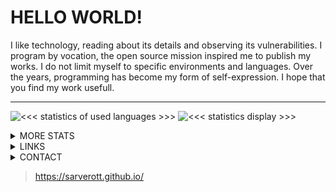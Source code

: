 # HELLO WORLD!

I like technology, reading about its details and observing its vulnerabilities. I program by vocation, the open source mission inspired me to publish my works. I do not limit myself to specific environments and languages. Over the years, programming has become my form of self-expression. I hope that you find my work usefull.

---

![`<<< statistics of used languages >>>`][use-of-languages-statistics]
![`<<< statistics display >>>`][main-raport-stats]

<details> <summary> MORE STATS </summary>

> Extension of statistic summary

---

![`<<< TryHackMe profile >>>`][tryhackme]

![`<<< GitHub Streak >>>`][combo-stats]

---
  
</details>
<details> <summary> LINKS </summary>
  
> Shordcuts to my work across the internet

---

| developer platforms |
| :---: |
| [![NPM][npm-button]][npm-link] |
| [![DOCKER][docker-button]][docker-link] | 
| [![PY-PI][pip-button]][pip-link] | 

---

#### socialmedia 
//
[![FB][facebook-button]][facebook-link] 
//
[![INSTAGRAM][instagram-button]][instagram-link] 
//
[![TWITTER][twitter-button]][twitter-link] 
//
[![BLOGSPOT][blogspot-button]][blogspot-link] 
//
[![TUMBLR][tumblr-button]][tumblr-link] 
// <!--
[![REDDIT][reddit-button]][reddit-link] 
// -->

---

</details>

<details>
  <summary> CONTACT </summary>
  
  > preffered is by mail: 
  > __sarverott@gmail.com__

</details>

> https://sarverott.github.io/

[reddit-button]: https://img.shields.io/badge/Reddit-%23FF4500.svg?style=for-the-badge&logo=Reddit&logoColor=white
[reddit-link]: https://reddit.sarverott.com/
[facebook-button]: https://img.shields.io/badge/Facebook-1877F2.svg?style=for-the-badge&logo=Facebook&logoColor=white
[facebook-link]: https://facebook.sarverott.com/
[instagram-button]: https://img.shields.io/badge/Instagram-E4405F.svg?style=for-the-badge&logo=Instagram&logoColor=white
[instagram-link]: https://instagram.sarverott.com/
[twitter-button]: https://img.shields.io/badge/Twitter-0D80D8.svg?style=for-the-badge&logo=X&logoColor=white
[twitter-link]: https://twitter.sarverott.com/
[tumblr-button]: https://img.shields.io/badge/Tumblr-36465D.svg?style=for-the-badge&logo=Tumblr&logoColor=white
[tumblr-link]: https://tumblr.sarverott.com/
[blogspot-button]: https://img.shields.io/badge/Blogspot-FF5722.svg?style=for-the-badge&logo=Blogger&logoColor=white
[blogspot-link]: https://blogspot.sarverott.com/
[npm-button]: https://badgen.net/badge/icon/sarverott?icon=npm&color=red&label=NPM%20packages&labelColor=black
[npm-link]: https://npm.sarverott.com/
[docker-button]: https://badgen.net/badge/icon/sarverott?icon=docker&color=red&label=Docker%20containers&labelColor=black
[docker-link]: https://docker.sarverott.com/
[pip-button]: https://badgen.net/badge/icon/sarverott?icon=pypi&color=red&label=PyPi%20packages&labelColor=black
[pip-link]: https://pip.sarverott.com/
[tryhackme]:  https://tryhackme-badges.s3.amazonaws.com/sarverott.png
[combo-stats]: https://streak-stats.demolab.com?user=sarverott&theme=shadow-red&text_color=888888
[main-raport-stats]: https://github-readme-stats.vercel.app/api?username=sarverott&show_icons=true&theme=shadow_red&include_all_commits=true
[use-of-languages-statistics]: https://github-readme-stats.vercel.app/api/top-langs/?username=sarverott&langs_count=8&theme=shadow_red&layout=compact&text_color=888888
